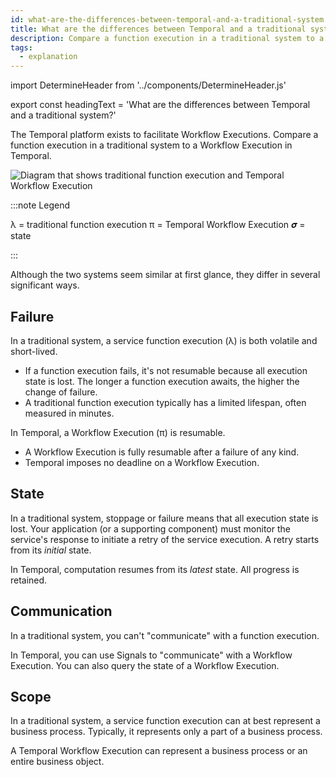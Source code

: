 ```yaml
---
id: what-are-the-differences-between-temporal-and-a-traditional-system
title: What are the differences between Temporal and a traditional system?
description: Compare a function execution in a traditional system to a Workflow Execution in Temporal.
tags:
  - explanation
---
```


import DetermineHeader from '../components/DetermineHeader.js'

export const headingText = 'What are the differences between Temporal and a traditional system?'

<DetermineHeader
hLevel={props.heading}
hText={headingText}
/>

The Temporal platform exists to facilitate Workflow Executions.
Compare a function execution in a traditional system to a Workflow Execution in Temporal.

![Diagram that shows traditional function execution and Temporal Workflow Execution](/img/docs/function-execution-vs-reentrant-process.png)

:::note Legend

λ = traditional function execution
π = Temporal Workflow Execution
𝝈 = state

:::

Although the two systems seem similar at first glance, they differ in several significant ways.

## Failure

In a traditional system, a service function execution (λ) is both volatile and short-lived.

- If a function execution fails, it's not resumable because all execution state is lost. The longer a function execution awaits, the higher the change of failure.
- A traditional function execution typically has a limited lifespan, often measured in minutes.

In Temporal, a Workflow Execution (π) is resumable.

- A Workflow Execution is fully resumable after a failure of any kind.
- Temporal imposes no deadline on a Workflow Execution.

## State

In a traditional system, stoppage or failure means that all execution state is lost.
Your application (or a supporting component) must monitor the service's response to initiate a retry of the service execution.
A retry starts from its _initial_ state.

In Temporal, computation resumes from its _latest_ state. All progress is retained.

## Communication

In a traditional system, you can't "communicate" with a function execution.

In Temporal, you can use Signals to "communicate" with a Workflow Execution.
You can also query the state of a Workflow Execution.

## Scope

In a traditional system, a service function execution can at best represent a business process.
Typically, it represents only a part of a business process.

A Temporal Workflow Execution can represent a business process or an entire business object.
